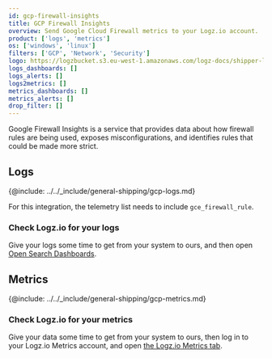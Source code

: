 ```yaml
---
id: gcp-firewall-insights
title: GCP Firewall Insights
overview: Send Google Cloud Firewall metrics to your Logz.io account.
product: ['logs', 'metrics']
os: ['windows', 'linux']
filters: ['GCP', 'Network', 'Security']
logo: https://logzbucket.s3.eu-west-1.amazonaws.com/logz-docs/shipper-logos/gcpfirewall.png
logs_dashboards: []
logs_alerts: []
logs2metrics: []
metrics_dashboards: []
metrics_alerts: []
drop_filter: []
---
```



Google Firewall Insights is a service that provides data about how firewall rules are being used, exposes misconfigurations, and identifies rules that could be made more strict. 

## Logs

{@include: ../../_include/general-shipping/gcp-logs.md}  

For this integration, the telemetry list needs to include `gce_firewall_rule`.

### Check Logz.io for your logs

Give your logs some time to get from your system to ours, and then open [Open Search Dashboards](https://app.logz.io/#/dashboard/osd).

## Metrics

{@include: ../../_include/general-shipping/gcp-metrics.md}


### Check Logz.io for your metrics

Give your data some time to get from your system to ours, then log in to your Logz.io Metrics account, and open [the Logz.io Metrics tab](https://app.logz.io/#/dashboard/metrics/).